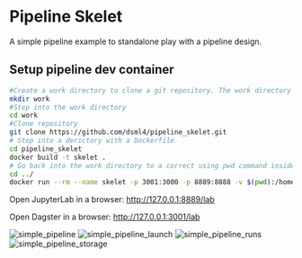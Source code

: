 # Pipeline Skelet
A simple pipeline example to standalone play with a pipeline design.

## Setup pipeline dev container

```bash
#Create a work directory to clone a git repository. The work directory will be mounted to the container.   
mkdir work
#Step into the work directory
cd work
#Clone repository 
git clone https://github.com/dsml4/pipeline_skelet.git
# Step into a derictory with a Dockerfile 
cd pipeline_skelet
docker build -t skelet .
# Go back into the work directory to a correct using pwd command inside the next docker run instruction.
cd ../
docker run --rm --name skelet -p 3001:3000 -p 8889:8888 -v $(pwd):/home/jovyan/work -e DAGSTER_HOME=/home/jovyan/work/daghome skelet bash work/pipeline_skelet/start.sh
```

Open JupyterLab in a browser: http://127.0.0.1:8889/lab

Open Dagster in a browser: http://127.0.0.1:3001/lab


![simple_pipeline](https://user-images.githubusercontent.com/1010096/225409512-3ba00968-ecc0-4c13-8e36-13a5606d385f.png)
![simple_pipeline_launch](https://user-images.githubusercontent.com/1010096/225409534-34c6ea26-f809-427a-ae12-5ed7a408b0e7.png)
![simple_pipeline_runs](https://user-images.githubusercontent.com/1010096/225409578-986b7f25-092d-4fe0-89d4-983cfbc0a95a.png)
![simple_pipeline_storage](https://user-images.githubusercontent.com/1010096/225410761-557bea3e-670e-4359-beb1-91b45bae1003.png)
